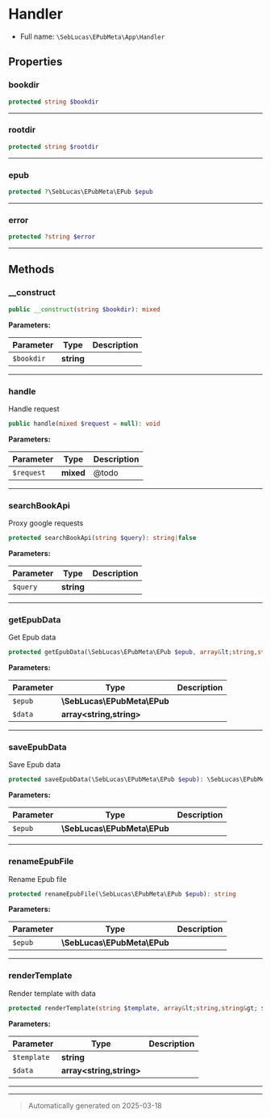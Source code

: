 
# Handler





* Full name: `\SebLucas\EPubMeta\App\Handler`



## Properties


### bookdir



```php
protected string $bookdir
```






***

### rootdir



```php
protected string $rootdir
```






***

### epub



```php
protected ?\SebLucas\EPubMeta\EPub $epub
```






***

### error



```php
protected ?string $error
```






***

## Methods


### __construct



```php
public __construct(string $bookdir): mixed
```








**Parameters:**

| Parameter | Type | Description |
|-----------|------|-------------|
| `$bookdir` | **string** |  |





***

### handle

Handle request

```php
public handle(mixed $request = null): void
```








**Parameters:**

| Parameter | Type | Description |
|-----------|------|-------------|
| `$request` | **mixed** | @todo |





***

### searchBookApi

Proxy google requests

```php
protected searchBookApi(string $query): string|false
```








**Parameters:**

| Parameter | Type | Description |
|-----------|------|-------------|
| `$query` | **string** |  |





***

### getEpubData

Get Epub data

```php
protected getEpubData(\SebLucas\EPubMeta\EPub $epub, array&lt;string,string&gt; $data = []): array&lt;string,string&gt;
```








**Parameters:**

| Parameter | Type | Description |
|-----------|------|-------------|
| `$epub` | **\SebLucas\EPubMeta\EPub** |  |
| `$data` | **array<string,string>** |  |





***

### saveEpubData

Save Epub data

```php
protected saveEpubData(\SebLucas\EPubMeta\EPub $epub): \SebLucas\EPubMeta\EPub
```








**Parameters:**

| Parameter | Type | Description |
|-----------|------|-------------|
| `$epub` | **\SebLucas\EPubMeta\EPub** |  |





***

### renameEpubFile

Rename Epub file

```php
protected renameEpubFile(\SebLucas\EPubMeta\EPub $epub): string
```








**Parameters:**

| Parameter | Type | Description |
|-----------|------|-------------|
| `$epub` | **\SebLucas\EPubMeta\EPub** |  |





***

### renderTemplate

Render template with data

```php
protected renderTemplate(string $template, array&lt;string,string&gt; $data): string
```








**Parameters:**

| Parameter | Type | Description |
|-----------|------|-------------|
| `$template` | **string** |  |
| `$data` | **array<string,string>** |  |





***


***
> Automatically generated on 2025-03-18
